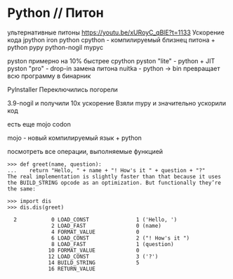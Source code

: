 
# Python  // Питон


ультернативные питоны
https://youtu.be/xURoyC_qBlE?t=1133
Ускорение кода
jpython 
iron python
cpython - компилируемый близнец питона +
python
руру
python-nogil
mурус

pyston примерно на 10% быстрее cpython
    pyston "lite" - python + JIT
    pyston "pro" - drop-in замена питона
nuitka - python → bin  превращает всю программу в бинарник

Pylnstaller Переключились погорели

3.9-nogil и получили  10х ускорение
Взяли mypy и значительно ускорили код

есть еще 
mojo
codon



mojo - новый компилируемый язык + python



посмотреть все операции, выполняемые функцией 

    
    >>> def greet(name, question):
    ...    return "Hello, " + name + "! How's it " + question + "?"
    The real implementation is slightly faster than that because it uses the BUILD_STRING opcode as an optimization. But functionally they’re the same:
    
    >>> import dis
    >>> dis.dis(greet)
     
      2           0 LOAD_CONST               1 ('Hello, ')
                  2 LOAD_FAST                0 (name)
                  4 FORMAT_VALUE             0
                  6 LOAD_CONST               2 ("! How's it ")
                  8 LOAD_FAST                1 (question)
                 10 FORMAT_VALUE             0
                 12 LOAD_CONST               3 ('?')
                 14 BUILD_STRING             5
                 16 RETURN_VALUE 
